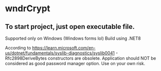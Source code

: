 # wndrCrypt
## To start project, just open executable file.

Supported only on Windows (Windows forms lol)
Build using .NET8

According to https://learn.microsoft.com/en-us/dotnet/fundamentals/syslib-diagnostics/syslib0041 - Rfc2898DeriveBytes constructors are obsolete.
Application should NOT be considered as good password manager option.
Use on your own risk.